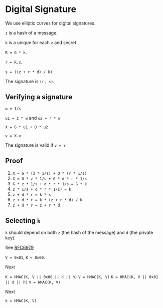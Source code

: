 # Digital Signature

We use elliptic curves for digital signatures.

`z` is a hash of a message.

`k` is a unique for each `z` and secret.

`R = G * k`.

`r = R.x`.

`s = ((z + r * d) / k)`.

The signature is `(r, s)`.

## Verifying a signature

`w = 1/s`

`u1 = z * w` and `u2 = r * w`

`X = G * u1 + Q * u2`

`v = X.x`

The signature is valid if `v = r`

## Proof

1. `X = G * (z * 1/s) + Q * (r * 1/s)`
2. `X = G * z * 1/s + G * d * r * 1/s`
3. `G * z * 1/s + d * r * 1/s = G * k`
4. `z * 1/s + d * r * 1/s) = k`
5. `z + d * r = k * s`
6. `z + d * r = k * (z + r * d) / k`
7. `z + d * r = z + r * d`

## Selecting `k`

`k` should depend on both `z` (the hash of the message) and `d` (the private key).

See [RFC6979](https://www.rfc-editor.org/rfc/rfc6979)

`V = 0x01`, `K = 0x00`.

Next

`K = HMAC(K, V || 0x00 || d || h)`
`V = HMAC(K, V)`
`K = HMAC(K, V || 0x01 || d || h)`
`V = HMAC(K, V)`

Next

`k = HMAC(K, V)`
